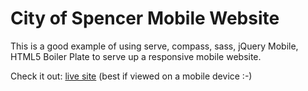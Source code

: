 # City of Spencer Mobile Website

This is a good example of using serve, compass, sass, jQuery Mobile,
HTML5 Boiler Plate to serve up a responsive mobile website.

Check it out: [live site](http://mobile.cityofspencer.com) (best if
viewed on a mobile device :-)
